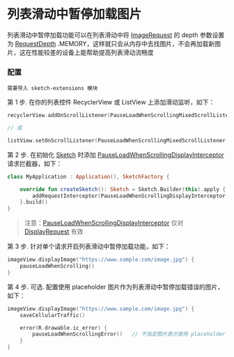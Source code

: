 # 列表滑动中暂停加载图片

列表滑动中暂停加载功能可以在列表滑动中将 [ImageRequest] 的 depth 参数设置为 [RequestDepth]
.MEMORY，这样就只会从内存中去找图片，不会再加载新图片，这在性能较差的设备上能帮助提高列表滑动流畅度

### 配置

`需要导入 sketch-extensions 模块`

第 1 步. 在你的列表控件 RecyclerView 或 ListView 上添加滑动监听，如下：

```kotlin
recyclerView.addOnScrollListener(PauseLoadWhenScrollingMixedScrollListener())

// 或

listView.setOnScrollListener(PauseLoadWhenScrollingMixedScrollListener())
```

第 2 步. 在初始化 [Sketch] 时添加 [PauseLoadWhenScrollingDisplayInterceptor] 请求拦截器，如下：

```kotlin
class MyApplication : Application(), SketchFactory {

    override fun createSketch(): Sketch = Sketch.Builder(this).apply {
        addRequestInterceptor(PauseLoadWhenScrollingDisplayInterceptor())
    }.build()
}
```

> 注意：[PauseLoadWhenScrollingDisplayInterceptor] 仅对 [DisplayRequest] 有效

第 3 步. 针对单个请求开启列表滑动中暂停加载功能，如下：

```kotlin
imageView.displayImage("https://www.sample.com/image.jpg") {
    pauseLoadWhenScrolling()
}
```

第 4 步. 可选. 配置使用 placeholder 图片作为列表滑动中暂停加载错误的图片，如下：

```kotlin
imageView.displayImage("https://www.sample.com/image.jpg") {
    saveCellularTraffic()

    error(R.drawable.ic_error) {
        pauseLoadWhenScrollingError()   // 不指定图片表示使用 placeholder
    }
}
```

[Sketch]: ../../sketch/src/main/java/com/github/panpf/sketch/Sketch.kt

[DisplayRequest]: ../../sketch/src/main/java/com/github/panpf/sketch/request/DisplayRequest.kt

[PauseLoadWhenScrollingDisplayInterceptor]: ../../sketch-extensions/src/main/java/com/github/panpf/sketch/request/PauseLoadWhenScrollingDisplayInterceptor.kt

[ImageRequest]: ../../sketch/src/main/java/com/github/panpf/sketch/request/ImageRequest.kt

[RequestDepth]: ../../sketch/src/main/java/com/github/panpf/sketch/request/RequestDepth.kt